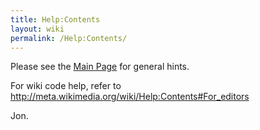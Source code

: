 ```yaml
---
title: Help:Contents
layout: wiki
permalink: /Help:Contents/
---
```


Please see the [Main Page](/Main_Page "wikilink") for general hints.

For wiki code help, refer to
<http://meta.wikimedia.org/wiki/Help:Contents#For_editors>

Jon.